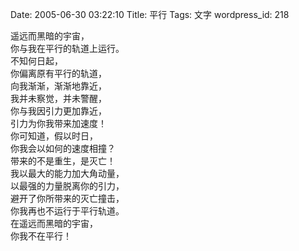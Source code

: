 Date: 2005-06-30 03:22:10
Title: 平行
Tags: 文字
wordpress_id: 218
 
遥远而黑暗的宇宙，  
你与我在平行的轨道上运行。  
不知何日起，  
你偏离原有平行的轨道，  
向我渐渐，渐渐地靠近，  
我并未察觉，并未警醒，  
你与我因引力更加靠近，  
引力为你我带来加速度！  
你可知道，假以时日，  
你我会以如何的速度相撞？  
带来的不是重生，是灭亡！  
我以最大的能力加大角动量，  
以最强的力量脱离你的引力，  
避开了你所带来的灭亡撞击，  
你我再也不运行于平行轨道。  
在遥远而黑暗的宇宙，  
你我不在平行！  

